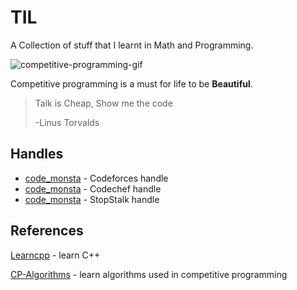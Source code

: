 # TIL
A Collection of stuff that I learnt in Math and Programming.

![competitive-programming-gif](https://ci4.googleusercontent.com/proxy/oAcEW-_D8R07HvOLgQPp0YFWAXUVFyDpORGD_e62upYIxE259ZfxKyN8IbTn4X6PPJSeBZELz-OfYJFYLy8dsCtu4wlbIAQNMk0EiGfX3FlT4ckl06l36EV5=s0-d-e1-ft)

Competitive programming is a must for life to be **Beautiful**.

> Talk is Cheap, Show me the code
>
> -Linus Torvalds

## Handles
* [code_monsta](https://codeforces.com/profile/code_monsta) - Codeforces handle
* [code_monsta](https://codechef.com/users/code_monsta) - Codechef handle
* [code_monsta](https://www.stopstalk.com/user/profile/code_monsta) - StopStalk handle

## References
[Learncpp](https://learncpp.com) - learn C++

[CP-Algorithms](https://cp-algorithms.com) - learn algorithms used in competitive programming

